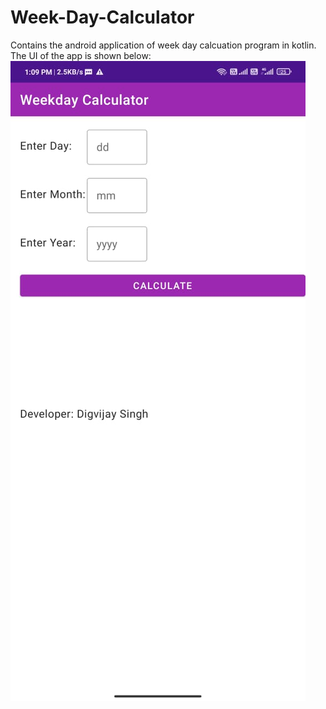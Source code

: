# Week-Day-Calculator
Contains the android application of week day calcuation program in kotlin.<br>
The UI of the app is shown below:
<br>
<img src="https://github.com/dsprajput/Week-Day-Calculator/blob/55473e5f6c4b2ccfe698639b671c803e1ade4772/app%20image.jpeg">

